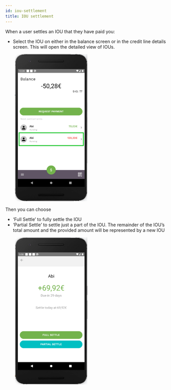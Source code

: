 ```yaml
---
id: iou-settlement
title: IOU settlement
---
```


When a user settles an IOU that they have paid you:

- Select the IOU on either in the balance screen or in the credit line details screen. This will open the detailed view of IOUs.

<img src="assets/iou-settlement1.png" alt="IOU settlement" width="226" height="460" style="display: inline; margin-left: 30px;"/>

Then you can choose

- ‘Full Settle’ to fully settle the IOU
- ‘Partial Settle’ to settle just a part of the IOU. The remainder of the IOU’s total amount and the provided amount will be represented by a new IOU

<img src="assets/iou-settlement2.png" alt="IOU settlement" width="226" height="460" style="display: inline; margin-left: 30px;"/>
